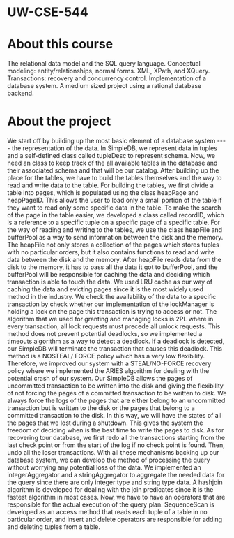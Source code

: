 # UW-CSE-544

# About this course

The relational data model and the SQL query language. Conceptual modeling: entity/relationships, normal forms. XML, XPath, and XQuery. Transactions: recovery and concurrency control. Implementation of a database system. A medium sized project using a rational database backend.

# About the project

We start off by building up the most basic element of a database system ---- the representation
of the data. In SimpleDB, we represent data in tuples and a self-defined class called tupleDesc
to represent schema. Now, we need an class to keep track of the all available tables in the
database and their associated schema and that will be our catalog. After building up the place
for the tables, we have to build the tables themselves and the way to read and write data to the
table. For building the tables, we first divide a table into pages, which is populated using the
class heapPage and heapPageID. This allows the user to load only a small portion of the table if
they want to read only some specific data in the table. To make the search of the page in the
table easier, we developed a class called recordID, which is a reference to a specific tuple on a
specific page of a specific table. For the way of reading and writing to the tables, we use the
class heapFile and bufferPool as a way to send information between the disk and the memory.
The heapFile not only stores a collection of the pages which stores tuples with no particular
orders, but it also contains functions to read and write data between the disk and the memory.
After heapFile reads data from the disk to the memory, it has to pass all the data it got to
bufferPool, and the bufferPool will be responsible for caching the data and deciding which
transaction is able to touch the data. We used LRU cache as our way of caching the data and
evicting pages since it is the most widely used method in the industry. We check the availability
of the data to a specific transaction by check whether our implementation of the lockManager is
holding a lock on the page this transaction is trying to access or not. The algorithm that we used
for granting and managing locks is 2PL where in every transaction, all lock requests must
precede all unlock requests. This method does not prevent potential deadlocks, so we
implemented a timeouts algorithm as a way to detect a deadlock. If a deadlock is detected, our
SimpleDB will terminate the transaction that causes this deadlock. This method is a NOSTEAL/
FORCE policy which has a very low flexibility. Therefore, we improved our system
with a STEAL/NO-FORCE recovery policy where we implemented the ARIES algorithm for
dealing with the potential crash of our system. Our SimpleDB allows the pages of uncommitted
transaction to be written into the disk and giving the flexibility of not forcing the pages of a
committed transaction to be written to disk. We always force the logs of the pages that are either
belong to an uncommitted transaction but is written to the disk or the pages that belong to a
committed transaction to the disk. In this way, we will have the states of all the pages that we
lost during a shutdown. This gives the system the freedom of deciding when is the best time to
write the pages to disk. As for recovering tour database, we first redo all the transactions
starting from the last check point or from the start of the log if no check point is found. Then,
undo all the loser transactions. With all these mechanisms backing up our database system, we
can develop the method of processing the query without worrying any potential loss of the data.
We implemented an integerAggregator and a stringAggregator to aggregate the needed data for
the query since there are only integer type and string type data. A hashjoin algorithm is
developed for dealing with the join predicates since it is the fastest algorithm in most cases.
Now, we have to have an operators that are responsible for the actual execution of the query
plan. SequenceScan is developed as an access method that reads each tuple of a table in no
particular order, and insert and delete operators are responsible for adding and deleting tuples
from a table.
